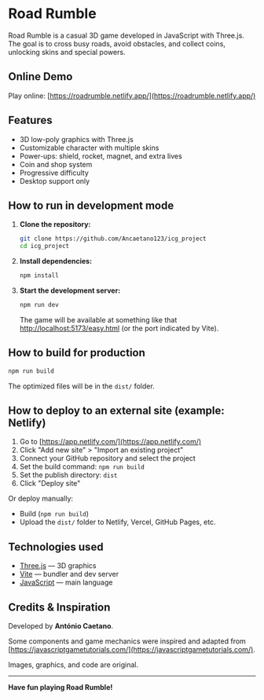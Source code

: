 # Road Rumble

Road Rumble is a casual 3D game developed in JavaScript with Three.js. The goal is to cross busy roads, avoid obstacles, and collect coins, unlocking skins and special powers.

## Online Demo

Play online: [https://roadrumble.netlify.app/](https://roadrumble.netlify.app/)

## Features

- 3D low-poly graphics with Three.js
- Customizable character with multiple skins
- Power-ups: shield, rocket, magnet, and extra lives
- Coin and shop system
- Progressive difficulty
- Desktop support only

## How to run in development mode

1. **Clone the repository:**
   ```bash
   git clone https://github.com/Ancaetano123/icg_project
   cd icg_project
   ```

2. **Install dependencies:**
   ```bash
   npm install
   ```

3. **Start the development server:**
   ```bash
   npm run dev
   ```
   The game will be available at something like that [http://localhost:5173/easy.html](http://localhost:5173/easy.html) (or the port indicated by Vite).

## How to build for production

```bash
npm run build
```
The optimized files will be in the `dist/` folder.

## How to deploy to an external site (example: Netlify)

1. Go to [https://app.netlify.com/](https://app.netlify.com/)
2. Click "Add new site" > "Import an existing project"
3. Connect your GitHub repository and select the project
4. Set the build command: `npm run build`
5. Set the publish directory: `dist`
6. Click "Deploy site"

Or deploy manually:
- Build (`npm run build`)
- Upload the `dist/` folder to Netlify, Vercel, GitHub Pages, etc.

## Technologies used

- [Three.js](https://threejs.org/) — 3D graphics
- [Vite](https://vitejs.dev/) — bundler and dev server
- [JavaScript](https://www.javascript.com/) — main language

## Credits & Inspiration

Developed by **António Caetano**.

Some components and game mechanics were inspired and adapted from [https://javascriptgametutorials.com/](https://javascriptgametutorials.com/).

Images, graphics, and code are original.

---

**Have fun playing Road Rumble!**
